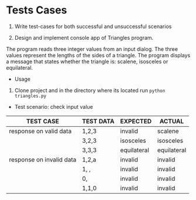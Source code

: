 # Tests Cases

1. Write test-cases for both successful and unsuccessful scenarios

2. Design and implement console app of Triangles program.

The program reads three integer values from an input dialog.
The three values represent the lengths of the sides of a triangle.
The program displays a message that states whether the triangle is:
scalene, isosceles or equilateral.

* Usage

1. Clone project and in the directory where its located run `python triangles.py`

* Test scenario: check input value

| TEST CASE                 |        TEST DATA      |          EXPECTED        |          ACTUAL          |
|---------------------------|-----------------------|--------------------------|--------------------------|
|response on valid data     |      1,2,3            |          invalid         |          scalene         |
|                           |      3,2,3            |          isosceles       |          isosceles       |
|                           |      3,3,3            |          equilateral     |          equilateral     |
|response on invalid data   |      1,2,a            |          invalid         |          invalid         |
|                           |      1, ,             |          invalid         |          invalid         |
|                           |      0,               |          invalid         |          invalid         |
|                           |      1,1,0            |          invalid         |          invalid         |
